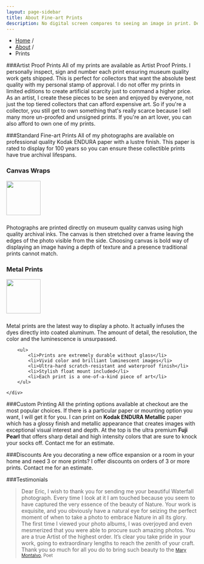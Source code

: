 ```yaml
---
layout: page-sidebar
title: About Fine-art Prints
description: No digital screen compares to seeing an image in print. Decorate your home with local landscape images or poses from a recent portrait shoot.
---
```


<ul class="breadcrumb">
  <li itemscope itemtype="http://www.data-vocabulary.org/Breadcrumb"><a href="/" itemprop="url"><span itemprop="title">Home</span></a> <span class="divider">/</span></li>
  <li itemscope itemtype="http://www.data-vocabulary.org/Breadcrumb"><a href="/about/" itemprop="url"><span itemprop="title">About</a></a> <span class="divider">/</span></li>
  <li class="active" itemscope itemtype="http://www.data-vocabulary.org/Breadcrumb"><span itemprop="title">Prints</span></li>
</ul>

###Artist Proof Prints
All of my prints are available as Artist Proof Prints. I personally inspect, sign and number each print ensuring museum quality work gets shipped. This is perfect for collectors that want the absolute best quality with my personal stamp of approval. I do not offer my prints in limited editions to create artificial scarcity just to command a higher price. As an artist, I create these pieces to be seen and enjoyed by everyone, not just the top tiered collectors that can afford expensive art. So if you're a collector, you still get to own something that's really scarce because I sell many more un-proofed and unsigned prints. If you're an art lover, you can also afford to own one of my prints.

###Standard Fine-art Prints
All of my photographs are available on professional quality Kodak ENDURA paper with a lustre finish. This paper is rated to display for 100 years so you can ensure these collectible prints have true archival lifespans.

<div class="row">
	<div class="span4">
		<h3>Canvas Wraps</h3>
		<img src="/assets/images/canvas-prints.jpg" width="90px" class="img-rounded pull-left" style="margin: 0 10px 10px 0">
		<p>Photographs are printed directly on museum quality canvas using high quality archival inks. The canvas is then stretched over a frame leaving the edges of the photo visible from the side. Choosing canvas is bold way of displaying an image having a depth of texture and a presence traditional prints cannot match.</p>
	</div>
	<div class="span4">
		<h3>Metal Prints</h3>
		<img src="/assets/images/metal-prints.jpg" width="90px" class="img-rounded pull-left" style="margin: 0 10px 10px 0">
		<p>Metal prints are the latest way to display a photo. It actually infuses the dyes directly into coated aluminum. The amount of detail, the resolution, the color and the luminescence is unsurpassed.</p>

		<ul>
			<li>Prints are extremely durable without glass</li>
			<li>Vivid color and brilliant luminescent images</li>
			<li>Ultra-hard scratch-resistant and waterproof finish</li>
			<li>Stylish float mount included</li>
			<li>Each print is a one-of-a-kind piece of art</li>
		</ul>

	</div>
</div>

###Custom Printing
All the printing options available at checkout are the most popular choices. If there is a particular paper or mounting option you want, I will get it for you. I can print on **Kodak ENDURA Metallic** paper which has a glossy finish and metallic appearance that creates images with exceptional visual interest and depth. At the top is the ultra premium **Fuji Pearl** that offers sharp detail and high intensity colors that are sure to knock your socks off. Contact me for an estimate.

###Discounts
Are you decorating a new office expansion or a room in your home and need 3 or more prints? I offer discounts on orders of 3 or more prints. Contact me for an estimate.

###Testimonials
>Dear Eric, I wish to thank you for sending me your beautiful Waterfall photograph.  Every time I look at it I am touched because you seem to have captured the very essence of the beauty of Nature.  Your work is exquisite, and you obviously have a natural eye for seizing the perfect moment of when to take a photo to embrace Nature in all its glory.  The first time I viewed your photo albums, I was overjoyed and even mesmerized that you were able to procure such amazing photos.  You are a true Artist of the highest order.  It’s clear you take pride in your work, going to extraordinary lengths to reach the zenith of your craft.  Thank you so much for all you do to bring such beauty to the <small>[Mary Montalvo](http://www.marymontalvo.com), Poet</small>

